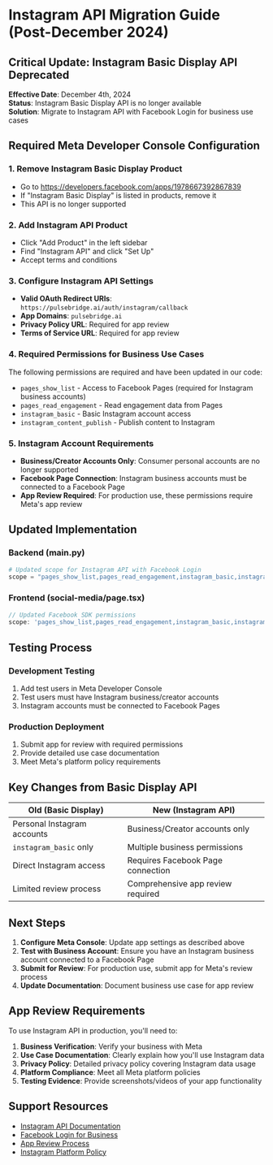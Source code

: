 # Instagram API Migration Guide (Post-December 2024)

## Critical Update: Instagram Basic Display API Deprecated

**Effective Date**: December 4th, 2024  
**Status**: Instagram Basic Display API is no longer available  
**Solution**: Migrate to Instagram API with Facebook Login for business use cases

## Required Meta Developer Console Configuration

### 1. Remove Instagram Basic Display Product
- Go to https://developers.facebook.com/apps/1978667392867839
- If "Instagram Basic Display" is listed in products, remove it
- This API is no longer supported

### 2. Add Instagram API Product
- Click "Add Product" in the left sidebar
- Find "Instagram API" and click "Set Up"
- Accept terms and conditions

### 3. Configure Instagram API Settings
- **Valid OAuth Redirect URIs**: `https://pulsebridge.ai/auth/instagram/callback`
- **App Domains**: `pulsebridge.ai`
- **Privacy Policy URL**: Required for app review
- **Terms of Service URL**: Required for app review

### 4. Required Permissions for Business Use Cases
The following permissions are required and have been updated in our code:

- `pages_show_list` - Access to Facebook Pages (required for Instagram business accounts)
- `pages_read_engagement` - Read engagement data from Pages
- `instagram_basic` - Basic Instagram account access
- `instagram_content_publish` - Publish content to Instagram

### 5. Instagram Account Requirements
- **Business/Creator Accounts Only**: Consumer personal accounts are no longer supported
- **Facebook Page Connection**: Instagram business accounts must be connected to a Facebook Page
- **App Review Required**: For production use, these permissions require Meta's app review

## Updated Implementation

### Backend (main.py)
```python
# Updated scope for Instagram API with Facebook Login
scope = "pages_show_list,pages_read_engagement,instagram_basic,instagram_content_publish"
```

### Frontend (social-media/page.tsx)
```typescript
// Updated Facebook SDK permissions
scope: 'pages_show_list,pages_read_engagement,instagram_basic,instagram_content_publish'
```

## Testing Process

### Development Testing
1. Add test users in Meta Developer Console
2. Test users must have Instagram business/creator accounts
3. Instagram accounts must be connected to Facebook Pages

### Production Deployment
1. Submit app for review with required permissions
2. Provide detailed use case documentation
3. Meet Meta's platform policy requirements

## Key Changes from Basic Display API

| Old (Basic Display) | New (Instagram API) |
|-------------------|-------------------|
| Personal Instagram accounts | Business/Creator accounts only |
| `instagram_basic` only | Multiple business permissions |
| Direct Instagram access | Requires Facebook Page connection |
| Limited review process | Comprehensive app review required |

## Next Steps

1. **Configure Meta Console**: Update app settings as described above
2. **Test with Business Account**: Ensure you have an Instagram business account connected to a Facebook Page
3. **Submit for Review**: For production use, submit app for Meta's review process
4. **Update Documentation**: Document business use case for app review

## App Review Requirements

To use Instagram API in production, you'll need to:

1. **Business Verification**: Verify your business with Meta
2. **Use Case Documentation**: Clearly explain how you'll use Instagram data
3. **Privacy Policy**: Detailed privacy policy covering Instagram data usage
4. **Platform Compliance**: Meet all Meta platform policies
5. **Testing Evidence**: Provide screenshots/videos of your app functionality

## Support Resources

- [Instagram API Documentation](https://developers.facebook.com/docs/instagram-api)
- [Facebook Login for Business](https://developers.facebook.com/docs/facebook-login/overview)
- [App Review Process](https://developers.facebook.com/docs/app-review)
- [Instagram Platform Policy](https://developers.facebook.com/docs/instagram-api/overview#instagram-platform-policy)